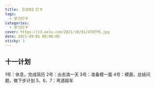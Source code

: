 ```yaml
---
title: 【10月】打卡
tags:
  - 学习打卡
categories:
  - 学习打卡
cover: https://z3.ax1x.com/2021/10/01/4T07FK.jpg
date: 2021-09-01 00:00:00
sticky: 1
---
```


## 十一计划

1号：休息，完成简历
2号：出去浪一天
3号：准备模一面
4号：模面，总结问题，做下步计划
5、6、7：弯道超车
